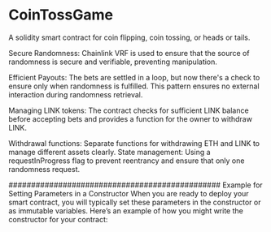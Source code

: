 # CoinTossGame
A solidity smart contract for coin flipping, coin tossing, or heads or tails.

Secure Randomness: Chainlink VRF is used to ensure that the source of randomness is secure and verifiable, preventing manipulation.

Efficient Payouts: The bets are settled in a loop, but now there's a check to ensure only when randomness is fulfilled. This pattern ensures no external interaction during randomness retrieval.

Managing LINK tokens: The contract checks for sufficient LINK balance before accepting bets and provides a function for the owner to withdraw LINK.

Withdrawal functions: Separate functions for withdrawing ETH and LINK to manage different assets clearly.
State management: Using a requestInProgress flag to prevent reentrancy and ensure that only one randomness  request.

###############################################
Example for Setting Parameters in a Constructor
When you are ready to deploy your smart contract, you will typically set these parameters in the constructor or as immutable variables. Here’s an example of how you might write the constructor for your contract:



